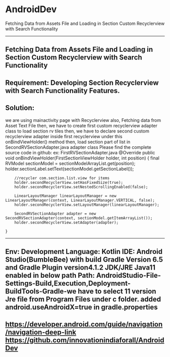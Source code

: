 # AndroidDev

Fetching Data from Assets File and Loading in Section Custom Recyclerview with Search Functionality

--------------------------------------------------------------------
Fetching Data from Assets File and Loading in Section Custom Recyclerview with Search Functionality
--------------------------------------------------------------------
Requirement:
Developing Section Recyclerview with Search Functionality Features.
----------------------------------------------------------------------------------------------------
Solution:
----------------------------------------------------------------------------------------------------
we are using mainactivity page with Recyclerview
also, Fetching data from Asset Text File
then, we have to create first custom recyclerview adapter class to load section rv tiles
then, we have to declare second custom recyclerview adapter inside first recyclerview under this onBindViewHolder() method
then, load section part of list in SecondRVSectionAdapter.java adapter class
Please find the complete source code in github:
ex:
FirstRVSectionAdapter.java
 @Override
    public void onBindViewHolder(FirstSectionViewHolder holder, int position) {
        final RVModel sectionModel = sectionModelArrayList.get(position);
        holder.sectionLabel.setText(sectionModel.getSectionLabel());

        //recycler com.section.list.view for items
        holder.secondRecyclerView.setHasFixedSize(true);
        holder.secondRecyclerView.setNestedScrollingEnabled(false);

        LinearLayoutManager linearLayoutManager = new LinearLayoutManager(context, LinearLayoutManager.VERTICAL, false);
        holder.secondRecyclerView.setLayoutManager(linearLayoutManager);

        SecondRVSectionAdapter adapter = new SecondRVSectionAdapter(context, sectionModel.getItemArrayList());
        holder.secondRecyclerView.setAdapter(adapter);

    }

----------------------------------------------------------------------------------------------------
Env:
Development Language: Kotlin
IDE: Android Studio(BumbleBee) with build Gradle Version 6.5 and Gradle Plugin version4.1.2
JDK/JRE Java11 enabled in below path
Path: AndroidStudio-File-Settings-Build,Execution,Deployment-BuildTools-Gradle-we have to select 11 version Jre file from Program Files under c folder.
added android.useAndroidX=true in gradle.properties
--------------------------------------------------------------------
https://developer.android.com/guide/navigation/navigation-deep-link
https://github.com/innovationindiaforall/AndroidDev
----------------------------------------------------------------------------------------------------


